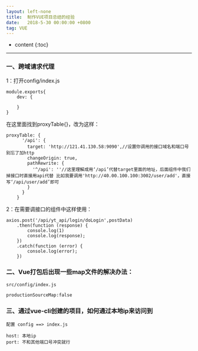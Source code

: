 ```yaml
---
layout: left-none
title:  制作VUE项目总结的经验
date:   2018-5-30 00:00:00 +0800
tag: VUE
---
```

* content
{:toc}
<hr>

### 一、跨域请求代理

1：打开config/index.js

```
module.exports{
    dev: {

    }
}
```

在这里面找到proxyTable{}，改为这样：

```
proxyTable: {
      '/api': {
        target: 'http://121.41.130.58:9090',//设置你调用的接口域名和端口号 别忘了加http
        changeOrigin: true,
        pathRewrite: {
          '^/api': ''//这里理解成用‘/api’代替target里面的地址，后面组件中我们掉接口时直接用api代替 比如我要调用'http://40.00.100.100:3002/user/add'，直接写‘/api/user/add’即可
        }
      }
    }
```

2：在需要调接口的组件中这样使用：

```
axios.post('/api/yt_api/login/doLogin',postData)
    .then(function (response) {
        console.log(1)
        console.log(response);
    })
    .catch(function (error) {
        console.log(error);
    })
```

### 二、Vue打包后出现一些map文件的解决办法：

```
src/config/index.js

productionSourceMap:false
```

### 三、通过vue-cli创建的项目，如何通过本地ip来访问到

```
配置 config ==> index.js

host: 本地ip
port: 不和其他端口号冲突就行
```

